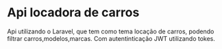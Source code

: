 # Api locadora de carros
Api utilizando o Laravel, que tem como tema locação de carros,
podendo filtrar carros,modelos,marcas. Com autentinticação JWT utilizando tokes.


